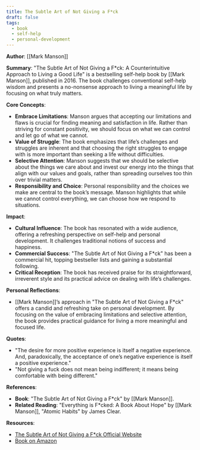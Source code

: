 ```yaml
---
title: The Subtle Art of Not Giving a F*ck
draft: false
tags:
  - book
  - self-help
  - personal-development
---
```


**Author**: [[Mark Manson]]

**Summary**:
"The Subtle Art of Not Giving a F\*ck: A Counterintuitive Approach to Living a Good Life" is a bestselling self-help book by [[Mark Manson]], published in 2016. The book challenges conventional self-help wisdom and presents a no-nonsense approach to living a meaningful life by focusing on what truly matters.

**Core Concepts**:

- **Embrace Limitations**: Manson argues that accepting our limitations and flaws is crucial for finding meaning and satisfaction in life. Rather than striving for constant positivity, we should focus on what we can control and let go of what we cannot.
- **Value of Struggle**: The book emphasizes that life’s challenges and struggles are inherent and that choosing the right struggles to engage with is more important than seeking a life without difficulties.
- **Selective Attention**: Manson suggests that we should be selective about the things we care about and invest our energy into the things that align with our values and goals, rather than spreading ourselves too thin over trivial matters.
- **Responsibility and Choice**: Personal responsibility and the choices we make are central to the book’s message. Manson highlights that while we cannot control everything, we can choose how we respond to situations.

**Impact**:

- **Cultural Influence**: The book has resonated with a wide audience, offering a refreshing perspective on self-help and personal development. It challenges traditional notions of success and happiness.
- **Commercial Success**: "The Subtle Art of Not Giving a F\*ck" has been a commercial hit, topping bestseller lists and gaining a substantial following.
- **Critical Reception**: The book has received praise for its straightforward, irreverent style and its practical advice on dealing with life’s challenges.

**Personal Reflections**:

- [[Mark Manson]]’s approach in "The Subtle Art of Not Giving a F\*ck" offers a candid and refreshing take on personal development. By focusing on the value of embracing limitations and selective attention, the book provides practical guidance for living a more meaningful and focused life.

**Quotes**:

- "The desire for more positive experience is itself a negative experience. And, paradoxically, the acceptance of one’s negative experience is itself a positive experience."
- "Not giving a fuck does not mean being indifferent; it means being comfortable with being different."

**References**:

- **Book**: "The Subtle Art of Not Giving a F\*ck" by [[Mark Manson]].
- **Related Reading**: "Everything is F\*cked: A Book About Hope" by [[Mark Manson]], "Atomic Habits" by James Clear.

**Resources**:

- [The Subtle Art of Not Giving a F\*ck Official Website](https://markmanson.net/books/subtle-art)
- [Book on Amazon](https://www.amazon.com/Subtle-Art-Not-Giving-Fck/dp/0062457713)

